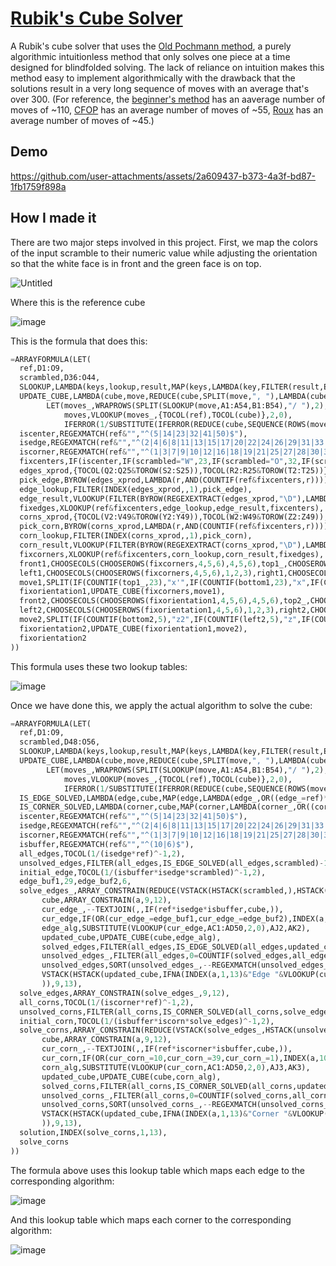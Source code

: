 # [Rubik's Cube Solver](https://docs.google.com/spreadsheets/d/10OTPkxLJdIL_NgJDqd0XcLkZhfuBC6HyFQo6GIUBLqs/)

A Rubik's cube solver that uses the [Old Pochmann method](https://ruwix.com/the-rubiks-cube/how-to-solve-the-rubiks-cube-blindfolded-tutorial/), a purely algorithmic intuitionless method that only solves one piece at a time designed for blindfolded solving. The lack of reliance on intuition makes this method easy to implement algorithmically with the drawback that the solutions result in a very long sequence of moves with an average that's over 300. (For reference, the [beginner's method](https://ruwix.com/the-rubiks-cube/how-to-solve-the-rubiks-cube-beginners-method/) has an aaverage number of moves of ~110, [CFOP](https://ruwix.com/the-rubiks-cube/advanced-cfop-fridrich/) has an average number of moves of ~55, [Roux](https://ruwix.com/the-rubiks-cube/different-rubiks-cube-solving-methods/roux-method/) has an average number of moves of ~45.)

## Demo

https://github.com/user-attachments/assets/2a609437-b373-4a3f-bd87-1fb1759f898a

## How I made it

There are two major steps involved in this project. First, we map the colors of the input scramble to their numeric value while adjusting the orientation so that the white face is in front and the green face is on top.

![Untitled](https://github.com/user-attachments/assets/ca4f0856-6120-4b75-9aa5-25294d2568cf)

Where this is the reference cube

![image](https://github.com/user-attachments/assets/7cf0ad03-6939-4ef0-a2c4-394632102c8d)

This is the formula that does this:

```py
=ARRAYFORMULA(LET(
  ref,D1:O9,
  scrambled,D36:O44,
  SLOOKUP,LAMBDA(keys,lookup,result,MAP(keys,LAMBDA(key,FILTER(result,EXACT(key,lookup))))),
  UPDATE_CUBE,LAMBDA(cube,move,REDUCE(cube,SPLIT(move,", "),LAMBDA(cube,move,
        LET(moves_,WRAPROWS(SPLIT(SLOOKUP(move,A1:A54,B1:B54),"/ "),2),
            moves,VLOOKUP(moves_,{TOCOL(ref),TOCOL(cube)},2,0),
            IFERROR(1/SUBSTITUTE(IFERROR(REDUCE(cube,SEQUENCE(ROWS(moves)),LAMBDA(cube,i,IF(cube=INDEX(moves,i,1),INDEX(moves,i,2)&"#",cube))),cube),"#",)^-1))))),
  iscenter,REGEXMATCH(ref&"","^(5|14|23|32|41|50)$"),
  isedge,REGEXMATCH(ref&"","^(2|4|6|8|11|13|15|17|20|22|24|26|29|31|33|35|38|40|42|44|47|49|51|53)$"),
  iscorner,REGEXMATCH(ref&"","^(1|3|7|9|10|12|16|18|19|21|25|27|28|30|34|36|37|39|43|45|46|48|52|54)$"),
  fixcenters,IF(iscenter,IF(scrambled="W",23,IF(scrambled="O",32,IF(scrambled="G",5,IF(scrambled="R",14,IF(scrambled="B",50,41))))),scrambled),
  edges_xprod,{TOCOL(Q2:Q25&TOROW(S2:S25)),TOCOL(R2:R25&TOROW(T2:T25))},
  pick_edge,BYROW(edges_xprod,LAMBDA(r,AND(COUNTIF(ref&fixcenters,r)))),
  edge_lookup,FILTER(INDEX(edges_xprod,,1),pick_edge),
  edge_result,VLOOKUP(FILTER(BYROW(REGEXEXTRACT(edges_xprod,"\D"),LAMBDA(r,JOIN(,r))),pick_edge),{S2:S25&T2:T25,Q2:Q25},2,0),
  fixedges,XLOOKUP(ref&fixcenters,edge_lookup,edge_result,fixcenters),
  corns_xprod,{TOCOL(V2:V49&TOROW(Y2:Y49)),TOCOL(W2:W49&TOROW(Z2:Z49)),TOCOL(X2:X49&TOROW(AA2:AA49))},
  pick_corn,BYROW(corns_xprod,LAMBDA(r,AND(COUNTIF(ref&fixcenters,r)))),
  corn_lookup,FILTER(INDEX(corns_xprod,,1),pick_corn),
  corn_result,VLOOKUP(FILTER(BYROW(REGEXEXTRACT(corns_xprod,"\D"),LAMBDA(r,JOIN(,r))),pick_corn),{Y2:Y49&Z2:Z49&AA2:AA49,V2:V49},2,0),
  fixcorners,XLOOKUP(ref&fixcenters,corn_lookup,corn_result,fixedges),
  front1,CHOOSECOLS(CHOOSEROWS(fixcorners,4,5,6),4,5,6),top1_,CHOOSEROWS(CHOOSECOLS(fixcorners,4,5,6),1,2,3),bottom1,CHOOSEROWS(CHOOSECOLS(fixcorners,4,5,6),7,8,9),
  left1,CHOOSECOLS(CHOOSEROWS(fixcorners,4,5,6),1,2,3),right1,CHOOSECOLS(CHOOSEROWS(fixcorners,4,5,6),7,8,9),back1,CHOOSECOLS(CHOOSEROWS(fixcorners,4,5,6),10,11,12),
  move1,SPLIT(IF(COUNTIF(top1_,23),"x'",IF(COUNTIF(bottom1,23),"x",IF(COUNTIF(left1,23),"y'",IF(COUNTIF(right1,23),"y",IF(COUNTIF(back1,23),"x2",))))),", "),
  fixorientation1,UPDATE_CUBE(fixcorners,move1),
  front2,CHOOSECOLS(CHOOSEROWS(fixorientation1,4,5,6),4,5,6),top2_,CHOOSEROWS(CHOOSECOLS(fixorientation1,4,5,6),1,2,3),bottom2,CHOOSEROWS(CHOOSECOLS(fixorientation1,4,5,6),7,8,9),
  left2,CHOOSECOLS(CHOOSEROWS(fixorientation1,4,5,6),1,2,3),right2,CHOOSECOLS(CHOOSEROWS(fixorientation1,4,5,6),7,8,9),back2,CHOOSECOLS(CHOOSEROWS(fixorientation1,4,5,6),10,11,12),
  move2,SPLIT(IF(COUNTIF(bottom2,5),"z2",IF(COUNTIF(left2,5),"z",IF(COUNTIF(right2,5),"z'",))),", "),
  fixorientation2,UPDATE_CUBE(fixorientation1,move2),
  fixorientation2
))
```

This formula uses these two lookup tables:

![image](https://github.com/user-attachments/assets/aa4f247b-e25a-4f16-9423-a99ae82991b8)

Once we have done this, we apply the actual algorithm to solve the cube:

```py
=ARRAYFORMULA(LET(
  ref,D1:O9,
  scrambled,D48:O56,
  SLOOKUP,LAMBDA(keys,lookup,result,MAP(keys,LAMBDA(key,FILTER(result,EXACT(key,lookup))))),
  UPDATE_CUBE,LAMBDA(cube,move,REDUCE(cube,SPLIT(move,", "),LAMBDA(cube,move,
        LET(moves_,WRAPROWS(SPLIT(SLOOKUP(move,A1:A54,B1:B54),"/ "),2),
            moves,VLOOKUP(moves_,{TOCOL(ref),TOCOL(cube)},2,0),
            IFERROR(1/SUBSTITUTE(IFERROR(REDUCE(cube,SEQUENCE(ROWS(moves)),LAMBDA(cube,i,IF(cube=INDEX(moves,i,1),INDEX(moves,i,2)&"#",cube))),cube),"#",)^-1))))),
  IS_EDGE_SOLVED,LAMBDA(edge,cube,MAP(edge,LAMBDA(edge_,OR((edge_=ref)*(edge_=cube))))),
  IS_CORNER_SOLVED,LAMBDA(corner,cube,MAP(corner,LAMBDA(corner_,OR((corner_=ref)*(corner_=cube))))),
  iscenter,REGEXMATCH(ref&"","^(5|14|23|32|41|50)$"),
  isedge,REGEXMATCH(ref&"","^(2|4|6|8|11|13|15|17|20|22|24|26|29|31|33|35|38|40|42|44|47|49|51|53)$"),
  iscorner,REGEXMATCH(ref&"","^(1|3|7|9|10|12|16|18|19|21|25|27|28|30|34|36|37|39|43|45|46|48|52|54)$"),
  isbuffer,REGEXMATCH(ref&"","^(10|6)$"),
  all_edges,TOCOL(1/(isedge*ref)^-1,2),
  unsolved_edges,FILTER(all_edges,IS_EDGE_SOLVED(all_edges,scrambled)-1),
  initial_edge,TOCOL(1/(isbuffer*isedge*scrambled)^-1,2),
  edge_buf1,29,edge_buf2,6,
  solve_edges_,ARRAY_CONSTRAIN(REDUCE(VSTACK(HSTACK(scrambled,),HSTACK(unsolved_edges,initial_edge)),SEQUENCE(20),LAMBDA(a,i,LET(
       cube,ARRAY_CONSTRAIN(a,9,12),
       cur_edge_,--TEXTJOIN(,,IF(ref*isedge*isbuffer,cube,)),
       cur_edge,IF(OR(cur_edge_=edge_buf1,cur_edge_=edge_buf2),INDEX(a,10,1),cur_edge_),
       edge_alg,SUBSTITUTE(VLOOKUP(cur_edge,AC1:AD50,2,0),AJ2,AK2),
       updated_cube,UPDATE_CUBE(cube,edge_alg),
       solved_edges,FILTER(all_edges,IS_EDGE_SOLVED(all_edges,updated_cube)),
       unsolved_edges_,FILTER(all_edges,0=COUNTIF(solved_edges,all_edges)),
       unsolved_edges,SORT(unsolved_edges_,--REGEXMATCH(unsolved_edges_&"","^(6|29)$"),1),
       VSTACK(HSTACK(updated_cube,IFNA(INDEX(a,1,13)&"Edge "&VLOOKUP(cur_edge,AF1:AG49,2,0)&": "&edge_alg&CHAR(10),INDEX(a,1,13))),HSTACK(unsolved_edges,solved_edges)))
       )),9,13),
  solve_edges,ARRAY_CONSTRAIN(solve_edges_,9,12),
  all_corns,TOCOL(1/(iscorner*ref)^-1,2),
  unsolved_corns,FILTER(all_corns,IS_CORNER_SOLVED(all_corns,solve_edges)-1),
  initial_corn,TOCOL(1/(isbuffer*iscorn*solve_edges)^-1,2),
  solve_corns,ARRAY_CONSTRAIN(REDUCE(VSTACK(solve_edges_,HSTACK(unsolved_corns,initial_corn)),SEQUENCE(20),LAMBDA(a,i,LET(
       cube,ARRAY_CONSTRAIN(a,9,12),
       cur_corn_,--TEXTJOIN(,,IF(ref*iscorner*isbuffer,cube,)),
       cur_corn,IF(OR(cur_corn_=10,cur_corn_=39,cur_corn_=1),INDEX(a,10,1),cur_corn_),
       corn_alg,SUBSTITUTE(VLOOKUP(cur_corn,AC1:AD50,2,0),AJ3,AK3),
       updated_cube,UPDATE_CUBE(cube,corn_alg),
       solved_corns,FILTER(all_corns,IS_CORNER_SOLVED(all_corns,updated_cube)),
       unsolved_corns_,FILTER(all_corns,0=COUNTIF(solved_corns,all_corns)),
       unsolved_corns,SORT(unsolved_corns_,--REGEXMATCH(unsolved_corns_&"","^(1|10|39)$"),1),
       VSTACK(HSTACK(updated_cube,IFNA(INDEX(a,1,13)&"Corner "&VLOOKUP(cur_corn,AF1:AG49,2,0)&": "&corn_alg&CHAR(10),INDEX(a,1,13))),HSTACK(unsolved_corns,solved_corns)))
       )),9,13),
  solution,INDEX(solve_corns,1,13),
  solve_corns
))
```

The formula above uses this lookup table which maps each edge to the corresponding algorithm:

![image](https://github.com/user-attachments/assets/608a2639-668b-4ab4-af4e-63dcde9d5547)

And this lookup table which maps each corner to the corresponding algorithm:

![image](https://github.com/user-attachments/assets/535134d7-f6fe-4c8d-92c8-0ebd1bb5f7f8)




